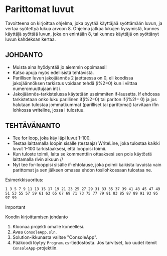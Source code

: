 # Parittomat luvut
Tavoitteena on kirjoittaa ohjelma, joka pyytää käyttäjää syöttämään luvun, ja vertaa syötettyä lukua arvoon 8. Ohjelma jatkaa lukujen kysymistä, kunnes käyttäjä syöttää luvun, joka on enintään 8, tai kunnes käyttäjä on syöttänyt luvun kahdeksan kertaa.


## JOHDANTO
- Muista aina hyödyntää jo aiemmin oppimaasi!
- Katso apuja myös edellisistä tehtävistä.
- Parillisen luvun jakojäännös 2 jaettaessa on 0, eli koodissa jakojäännöksen tarkistus voidaan tehdä (i%2=0) kun i viittaa numeromuuttujaan int i.
- Jakojäännös-tarkistelussa käytetään useimmiten if-lausetta. If ehdossa tarkistetaan onko luku parillinen if(i%2=0) tai pariton if(i%2!= 0) ja jos halutaan tulostaa jommatkummat (parilliset tai parittomat) tarvitaan ifin lohkossa writeline, jossa i tulostuu.
 
## TEHTÄVÄNANTO
- Tee for loop, joka käy läpi luvut 1-100.
- Testaa laittamalla loopin sisälle (testaaja) WriteLine, joka tulostaa kaikki luvut 1-100 tarkistaaksesi, että looppisi toimii.
- Kun tuloste toimii, laita se kommenttiin ottaaksesi sen pois käytöstä laittamalla rivin alkuun //
- Nyt tee for-looppisi sisälle if-ehtolause, joka poimii kaikista luvuista vain parittomat ja sen jälkeen omassa ehdon tosilohkossaan tulostaa ne.

Esimerkkisuoritus:
```
1 3 5 7 9 11 13 15 17 19 21 23 25 27 29 31 33 35 37 39 41 43 45 47 49 51 53 55 57 59 61 63 65 67 69 71 73 75 77 79 81 83 85 87 89 91 93 95 97 99
```



> [!IMPORTANT]
> Koodin kirjoittamisen johdanto
1. Kloonaa projekti omalle koneellesi.
2. Avaa `ConsoleApp.sln`.
3. Solution-ikkunasta valitse "ConsoleApp".
4. Pääkoodi löytyy `Program.cs`-tiedostosta. Jos tarvitset, luo uudet itemit `ConsoleApp`-projektiin.
